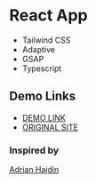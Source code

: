 # React App

- Tailwind CSS
- Adaptive
- GSAP
- Typescript

## Demo Links
- [DEMO LINK](https://AndriiZakharenko.github.io/awards/)
- [ORIGINAL SITE](https://zentry.com/)

### Inspired by 
[Adrian Hajdin](https://github.com/adrianhajdin)
